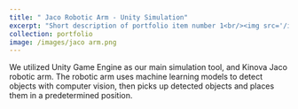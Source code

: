 ```yaml
---
title: " Jaco Robotic Arm - Unity Simulation"
excerpt: "Short description of portfolio item number 1<br/><img src='/images/jaco arm.png'>"
collection: portfolio
image: /images/jaco arm.png
---
```


We utilized Unity Game Engine as our main simulation tool, and Kinova Jaco robotic arm. The robotic arm uses machine learning models to detect objects with computer vision, then picks up detected objects and places them in a predetermined position.
